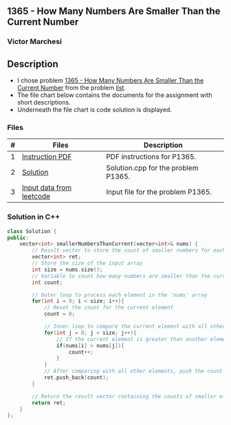 ## 1365 - How Many Numbers Are Smaller Than the Current Number
### Victor Marchesi

## Description

- I chose problem [1365 - How Many Numbers Are Smaller Than the Current Number](https://leetcode.com/problems/how-many-numbers-are-smaller-than-the-current-number/description/) from the problem [list](https://github.com/rugbyprof/4883-Programming_Techniques/tree/master/Assignments/05-A05).
- The file chart below contains the documents for the assignment with short descriptions.
- Underneath the file chart is code solution is displayed.

### Files

|   #   | Files    | Description                      |
| :---: | -------- | -------------------------------- |
|  1  | [Instruction PDF](./P1365.pdf) | PDF instructions for P1365. |
|  2  | [Solution](./solution.cpp) | Solution.cpp for the problem P1365. |
|  3  | [Input data from leetcode](./input.txt) | Input file for the problem P1365. |

### Solution in C++
```c++
class Solution {
public:
    vector<int> smallerNumbersThanCurrent(vector<int>& nums) {
        // Result vector to store the count of smaller numbers for each element
        vector<int> ret;
        // Store the size of the input array
        int size = nums.size();
        // Variable to count how many numbers are smaller than the current element
        int count;

        // Outer loop to process each element in the 'nums' array
        for(int i = 0; i < size; i++){
            // Reset the count for the current element
            count = 0;

            // Inner loop to compare the current element with all other elements
            for(int j = 0; j < size; j++){
                // If the current element is greater than another element, increment the count
                if(nums[i] > nums[j]){
                    count++;
                }
            }
            // After comparing with all other elements, push the count into the result vector
            ret.push_back(count);
        }

        // Return the result vector containing the counts of smaller elements for each input element
        return ret;
    }
};